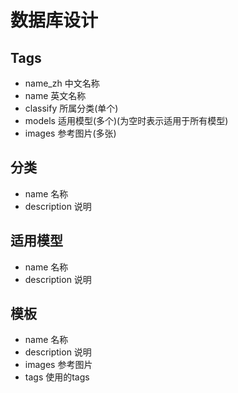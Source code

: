# 数据库设计

## Tags

- name_zh 中文名称
- name 英文名称
- classify 所属分类(单个)
- models 适用模型(多个)(为空时表示适用于所有模型)
- images 参考图片(多张)

## 分类

- name 名称
- description 说明

## 适用模型

- name 名称
- description 说明

## 模板

- name 名称
- description 说明
- images 参考图片
- tags 使用的tags
